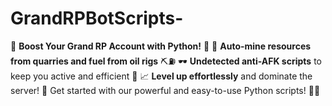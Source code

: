 # GrandRPBotScripts-
 🚀 **Boost Your Grand RP Account with Python!** 🐍  💎 **Auto-mine resources from quarries and fuel from oil rigs** ⛏️⛽ 🕶️ **Undetected anti-AFK scripts** to keep you active and efficient 💼 📈 **Level up effortlessly** and dominate the server! 🌟  Get started with our powerful and easy-to-use Python scripts! 🔧✨
